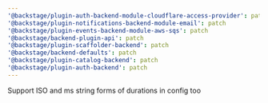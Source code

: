 ```yaml
---
'@backstage/plugin-auth-backend-module-cloudflare-access-provider': patch
'@backstage/plugin-notifications-backend-module-email': patch
'@backstage/plugin-events-backend-module-aws-sqs': patch
'@backstage/backend-plugin-api': patch
'@backstage/plugin-scaffolder-backend': patch
'@backstage/backend-defaults': patch
'@backstage/plugin-catalog-backend': patch
'@backstage/plugin-auth-backend': patch
---
```


Support ISO and ms string forms of durations in config too
